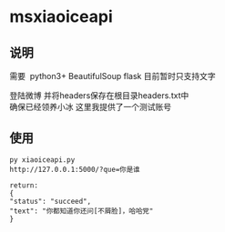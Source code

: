 # msxiaoiceapi
  
## 说明   
需要  python3+ BeautifulSoup flask 目前暂时只支持文字  

登陆微博 并将headers保存在根目录headers.txt中  
确保已经领养小冰 这里我提供了一个测试账号

## 使用
    py xiaoiceapi.py
    http://127.0.0.1:5000/?que=你是谁
    
    return:
    {  
    "status": "succeed",  
    "text": "你都知道你还问[不屑脸]，哈哈党"  
    }  
